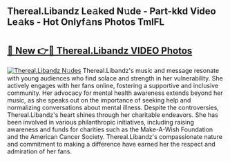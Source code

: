 ## Thereal.Libandz Le𝚊ked N𝚞de - Part-kkd Video Le𝚊ks - Hot Onlyf𝚊ns Photos TmlFL

# <h2><a href="http://ab75870.deff.icu/?id=Thereal.Libandz">🔗 New 👉🔴 Thereal.Libandz VIDEO Photos</a></h2>

[![Thereal.Libandz N𝚞des](https://i.imgur.com/rIISA9y.gif)](http://ab75870.deff.icu/?id=Thereal.Libandz)
Thereal.Libandz's music and message resonate with young audiences who find solace and strength in her vulnerability. She actively engages with her fans online, fostering a supportive and inclusive community. Her advocacy for mental health awareness extends beyond her music, as she speaks out on the importance of seeking help and normalizing conversations about mental illness. Despite the controversies, Thereal.Libandz's heart shines through her charitable endeavors. She has been involved in various philanthropic initiatives, including raising awareness and funds for charities such as the Make-A-Wish Foundation and the American Cancer Society. Thereal.Libandz's compassionate nature and commitment to making a difference have earned her the respect and admiration of her fans.
